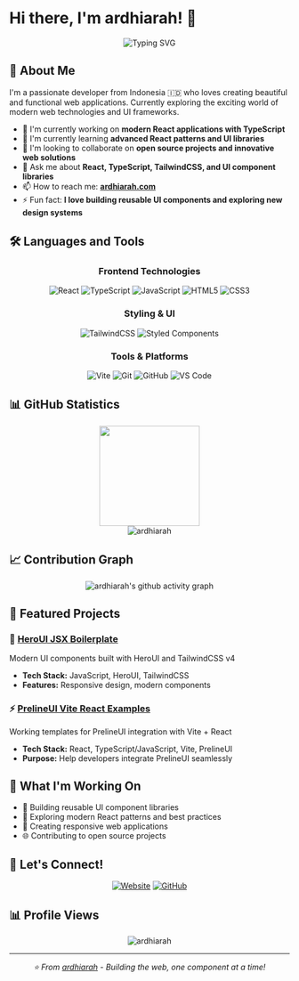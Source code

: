 # Hi there, I'm ardhiarah! 👋

<div align="center">
  <img src="https://readme-typing-svg.herokuapp.com?font=Fira+Code&pause=1000&color=2196F3&center=true&vCenter=true&width=435&lines=Full+Stack+Developer;UI%2FUX+Enthusiast;Always+Learning+New+Things;JUST+DO+IT!" alt="Typing SVG" />
</div>

## 🚀 About Me

I'm a passionate developer from Indonesia 🇮🇩 who loves creating beautiful and functional web applications. Currently exploring the exciting world of modern web technologies and UI frameworks.

- 🔭 I'm currently working on **modern React applications with TypeScript**
- 🌱 I'm currently learning **advanced React patterns and UI libraries**
- 👯 I'm looking to collaborate on **open source projects and innovative web solutions**
- 💬 Ask me about **React, TypeScript, TailwindCSS, and UI component libraries**
- 📫 How to reach me: **[ardhiarah.com](https://ardhiarah.com)**
- ⚡ Fun fact: **I love building reusable UI components and exploring new design systems**

## 🛠️ Languages and Tools

<div align="center">

### Frontend Technologies
![React](https://img.shields.io/badge/react-%2320232a.svg?style=for-the-badge&logo=react&logoColor=%2361DAFB)
![TypeScript](https://img.shields.io/badge/typescript-%23007ACC.svg?style=for-the-badge&logo=typescript&logoColor=white)
![JavaScript](https://img.shields.io/badge/javascript-%23323330.svg?style=for-the-badge&logo=javascript&logoColor=%23F7DF1E)
![HTML5](https://img.shields.io/badge/html5-%23E34F26.svg?style=for-the-badge&logo=html5&logoColor=white)
![CSS3](https://img.shields.io/badge/css3-%231572B6.svg?style=for-the-badge&logo=css3&logoColor=white)

### Styling & UI
![TailwindCSS](https://img.shields.io/badge/tailwindcss-%2338B2AC.svg?style=for-the-badge&logo=tailwind-css&logoColor=white)
![Styled Components](https://img.shields.io/badge/styled--components-DB7093?style=for-the-badge&logo=styled-components&logoColor=white)

### Tools & Platforms
![Vite](https://img.shields.io/badge/vite-%23646CFF.svg?style=for-the-badge&logo=vite&logoColor=white)
![Git](https://img.shields.io/badge/git-%23F05033.svg?style=for-the-badge&logo=git&logoColor=white)
![GitHub](https://img.shields.io/badge/github-%23121011.svg?style=for-the-badge&logo=github&logoColor=white)
![VS Code](https://img.shields.io/badge/Visual%20Studio%20Code-0078d7.svg?style=for-the-badge&logo=visual-studio-code&logoColor=white)

</div>

## 📊 GitHub Statistics

<div align="center">
<!--   <img height="180em" src="https://github-readme-stats.vercel.app/api?username=ardhiarah&show_icons=true&theme=tokyonight&include_all_commits=true&count_private=true"/> -->
  <img height="180em" src="https://github-readme-stats.vercel.app/api/top-langs/?username=ardhiarah&layout=compact&langs_count=8&theme=tokyonight"/>
</div>

<div align="center">
  <img src="https://github-readme-streak-stats.herokuapp.com/?user=ardhiarah&theme=tokyonight" alt="ardhiarah" />
</div>

## 📈 Contribution Graph
<div align="center">
  <img src="https://github-readme-activity-graph.vercel.app/graph?username=ardhiarah&theme=tokyo-night" alt="ardhiarah's github activity graph" />
</div>

## 🌟 Featured Projects

### 🎨 [HeroUI JSX Boilerplate](https://github.com/ardhiarah/heroui-jsx-initial)
Modern UI components built with HeroUI and TailwindCSS v4
- **Tech Stack:** JavaScript, HeroUI, TailwindCSS
- **Features:** Responsive design, modern components

### ⚡ [PrelineUI Vite React Examples](https://github.com/ardhiarah/prelineUI-example-working-vite-react-jsx)
Working templates for PrelineUI integration with Vite + React
- **Tech Stack:** React, TypeScript/JavaScript, Vite, PrelineUI
- **Purpose:** Help developers integrate PrelineUI seamlessly

## 💼 What I'm Working On

- 🔧 Building reusable UI component libraries
- 🎯 Exploring modern React patterns and best practices
- 📱 Creating responsive web applications
- 🌐 Contributing to open source projects

## 🤝 Let's Connect!

<div align="center">

[![Website](https://img.shields.io/badge/Website-ardhiarah.com-blue?style=for-the-badge&logo=google-chrome&logoColor=white)](https://ardhiarah.com)
[![GitHub](https://img.shields.io/badge/GitHub-ardhiarah-black?style=for-the-badge&logo=github&logoColor=white)](https://github.com/ardhiarah)

</div>

## 📊 Profile Views

<div align="center">
  <img src="https://komarev.com/ghpvc/?username=ardhiarah&label=Profile%20views&color=0e75b6&style=flat" alt="ardhiarah" />
</div>

---

<div align="center">
  <i>⭐️ From <a href="https://github.com/ardhiarah">ardhiarah</a> - Building the web, one component at a time!</i>
</div>
